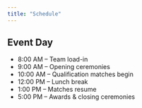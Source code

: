 ```yaml
---
title: "Schedule"
---
```


## Event Day
- 8:00 AM – Team load-in
- 9:00 AM – Opening ceremonies
- 10:00 AM – Qualification matches begin
- 12:00 PM – Lunch break
- 1:00 PM – Matches resume
- 5:00 PM – Awards & closing ceremonies
